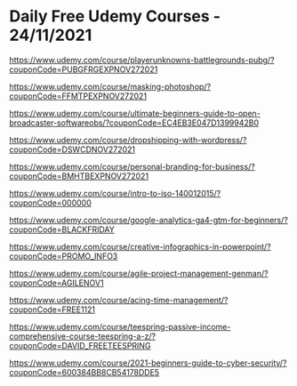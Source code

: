 # Daily Free Udemy Courses - 24/11/2021

https://www.udemy.com/course/playerunknowns-battlegrounds-pubg/?couponCode=PUBGFRGEXPNOV272021
https://www.udemy.com/course/masking-photoshop/?couponCode=FFMTPEXPNOV272021
https://www.udemy.com/course/ultimate-beginners-guide-to-open-broadcaster-softwareobs/?couponCode=EC4EB3E047D1399942B0
https://www.udemy.com/course/dropshipping-with-wordpress/?couponCode=DSWCDNOV272021
https://www.udemy.com/course/personal-branding-for-business/?couponCode=BMHTBEXPNOV272021
https://www.udemy.com/course/intro-to-iso-140012015/?couponCode=000000
https://www.udemy.com/course/google-analytics-ga4-gtm-for-beginners/?couponCode=BLACKFRIDAY
https://www.udemy.com/course/creative-infographics-in-powerpoint/?couponCode=PROMO_INFO3
https://www.udemy.com/course/agile-project-management-genman/?couponCode=AGILENOV1
https://www.udemy.com/course/acing-time-management/?couponCode=FREE1121
https://www.udemy.com/course/teespring-passive-income-comprehensive-course-teespring-a-z/?couponCode=DAVID_FREETEESPRING
https://www.udemy.com/course/2021-beginners-guide-to-cyber-security/?couponCode=600384BB8CB54178DDE5

